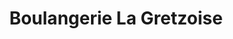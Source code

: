 ---
title: "Boulangerie La Gretzoise"
url: /gretz-armainvilliers/boulangerie-la-gretzoise/
shop: boulangerie
---